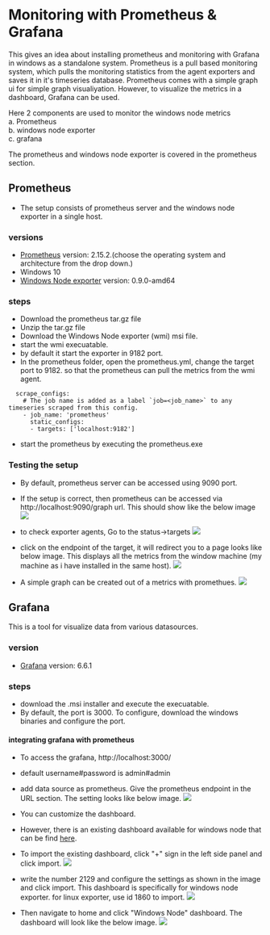 # Monitoring with Prometheus & Grafana
This gives an idea about installing prometheus and monitoring with Grafana in windows as a standalone system.
Prometheus is a pull based monitoring system, which pulls the monitoring statistics from the agent exporters and saves it in it's timeseries database. 
Prometheus comes with a simple graph ui for simple graph visualiyation. However, to visualize the metrics in a dashboard, Grafana can be used.

Here 2 components are used to monitor the windows node metrics </br>
    a. Prometheus </br>
    b. windows node exporter </br>
    c. grafana </br>

The prometheus and windows node exporter is covered in the prometheus section.

## Prometheus 
- The setup consists of prometheus server and the windows node exporter in a single host.

### versions
 - [Prometheus](https://prometheus.io/download/) version: 2.15.2.(choose the operating system and architecture from the drop down.)
 - Windows 10
 - [Windows Node exporter](https://github.com/martinlindhe/wmi_exporter/releases) version: 0.9.0-amd64 

### steps
 - Download the prometheus tar.gz file 
 - Unzip the tar.gz file
 - Download the Windows Node exporter (wmi) msi file.
 - start the wmi execuatable.
 - by default it start the exporter in 9182 port.
 - In the prometheus folder, open the prometheus.yml, change the target port to 9182. so that the prometheus can pull the metrics from the  wmi agent.
  
  ```
    scrape_configs:
      # The job name is added as a label `job=<job_name>` to any timeseries scraped from this config.
      - job_name: 'prometheus'
        static_configs:
        - targets: ['localhost:9182']
 ```
 - start the prometheus by executing the prometheus.exe 
 
 ### Testing the setup
 - By default, prometheus server can be accessed using 9090 port.
 - If the setup is correct, then prometheus can be accessed via http://localhost:9090/graph url. This should show like the below image
 ![](prometheus_1.PNG)
 
 - to check exporter agents, Go to the status->targets
  ![](prometheus_2.PNG)
 
 - click on the endpoint of the target, it will redirect you to a page looks like below image. This displays all the metrics from the window machine (my machine as i have installed in the same host).
   ![](prometheus_3.PNG)
   
 - A simple graph can be created out of a metrics with promethues.
  ![](prometheus_4.PNG)
  
## Grafana 
This is a tool for visualize data from various datasources.

### version
- [Grafana](https://grafana.com/grafana/download?platform=windows) version: 6.6.1 
 
### steps
- download the .msi installer and execute the  execuatable.
- By default, the port is 3000. To configure, download the windows binaries and configure the port.

#### integrating grafana with prometheus 
- To access the grafana, http://localhost:3000/
- default username#password is admin#admin
- add data source as prometheus. Give the prometheus endpoint in the URL section. The setting looks like below image.
![](Datasource.PNG)

- You can customize the dashboard. 
- However, there is an existing dashboard available for windows node that can be find [here](https://grafana.com/grafana/dashboards/2129).
- To import the existing dashboard, click "+" sign in the left side panel and click import.
![](Grafana_dashBoard_import.png)

- write the number 2129 and configure the settings as shown in the image and click import. 
  This dashboard is specifically for windows node exporter. for linux exporter, use id 1860 to import. 
![](import_2.PNG)

- Then navigate to home and click "Windows Node" dashboard. The dashboard will look like the below image.
![](windows_dashboard.PNG)
